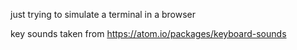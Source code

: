 just trying to simulate a terminal in a browser

key sounds taken from https://atom.io/packages/keyboard-sounds